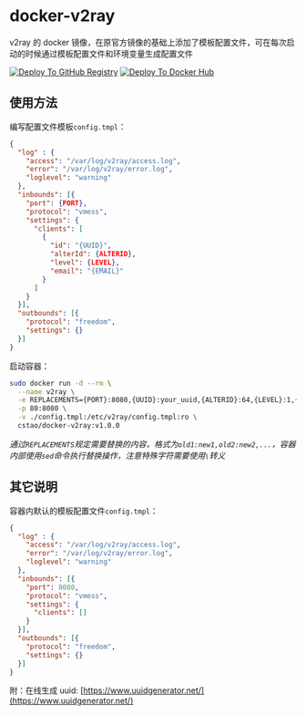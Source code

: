 # docker-v2ray

v2ray 的 docker 镜像，在原官方镜像的基础上添加了模板配置文件，可在每次启动的时候通过模板配置文件和环境变量生成配置文件

[![Deploy To GitHub Registry](https://github.com/CS-Tao/docker-v2ray/workflows/Deploy%20To%20GitHub%20Registry/badge.svg)](https://github.com/CS-Tao/docker-v2ray/packages/101776?version=master)
[![Deploy To Docker Hub](https://github.com/CS-Tao/docker-v2ray/workflows/Deploy%20To%20Docker%20Hub/badge.svg)](https://hub.docker.com/r/cstao/docker-v2ray)

## 使用方法

编写配置文件模板`config.tmpl`：

```json
{
  "log" : {
    "access": "/var/log/v2ray/access.log",
    "error": "/var/log/v2ray/error.log",
    "loglevel": "warning"
  },
  "inbounds": [{
    "port": {PORT},
    "protocol": "vmess",
    "settings": {
      "clients": [
        {
          "id": "{UUID}",
          "alterId": {ALTERID},
          "level": {LEVEL},
          "email": "{EMAIL}"
        }
      ]
    }
  }],
  "outbounds": [{
    "protocol": "freedom",
    "settings": {}
  }]
}
```

启动容器：

```bash
sudo docker run -d --rm \
  --name v2ray \
  -e REPLACEMENTS={PORT}:8080,{UUID}:your_uuid,{ALTERID}:64,{LEVEL}:1,{EMAIL}:your@email.com \
  -p 80:8080 \
  -v ./config.tmpl:/etc/v2ray/config.tmpl:ro \
  cstao/docker-v2ray:v1.0.0
```

*通过`REPLACEMENTS`规定需要替换的内容，格式为`old1:new1,old2:new2,...`，容器内部使用`sed`命令执行替换操作，注意特殊字符需要使用`\`转义*

## 其它说明

容器内默认的模板配置文件`config.tmpl`：
```json
{
  "log" : {
    "access": "/var/log/v2ray/access.log",
    "error": "/var/log/v2ray/error.log",
    "loglevel": "warning"
  },
  "inbounds": [{
    "port": 8080,
    "protocol": "vmess",
    "settings": {
      "clients": []
    }
  }],
  "outbounds": [{
    "protocol": "freedom",
    "settings": {}
  }]
}
```

附：在线生成 uuid: [https://www.uuidgenerator.net/](https://www.uuidgenerator.net/)
